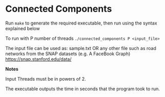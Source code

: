 Connected Components
=======================

Run ```make``` to generate the required executable, then run using the syntax explained below

To run with P number of threads
   ```./connected_components P <input_file>```

  The input file can be used as:
  sample.txt
  OR any other file such as road networks from the SNAP datasets (e.g. A FaceBook Graph)  https://snap.stanford.edu/data/

**Notes**

Input Threads must be in powers of 2.

The executable outputs the time in seconds that the program took to run.
